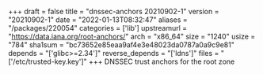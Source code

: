 +++
draft = false
title = "dnssec-anchors 20210902-1"
version = "20210902-1"
date = "2022-01-13T08:32:47"
aliases = "/packages/220054"
categories = ['lib']
upstreamurl = "https://data.iana.org/root-anchors/"
arch = "x86_64"
size = "1240"
usize = "784"
sha1sum = "bc73652e85eaa9af4e3e48023da0787a0a9c9e81"
depends = "['glibc>=2.34']"
reverse_depends = "['ldns']"
files = "['/etc/trusted-key.key']"
+++
DNSSEC trust anchors for the root zone